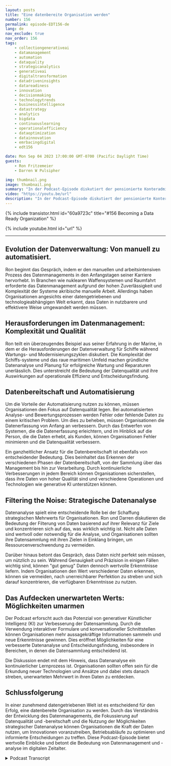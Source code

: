 ```yaml
---
layout: posts
title: "Eine datenbereite Organisation werden"
number: 156
permalink: episode-EDT156-de
lang: de
nav_exclude: true
nav_order: 156
tags:
    - collectiongenerativeai
    - datamanagement
    - automation
    - dataquality
    - strategicanalytics
    - generativeai
    - digitaltransformation
    - datadriveninsights
    - datareadiness
    - innovation
    - decisionmaking
    - technologytrends
    - businessintelligence
    - datastrategy
    - analytics
    - bigdata
    - continuouslearning
    - operationalefficiency
    - dataoptimization
    - datainnovation
    - emrbacingdigital
    - edt156

date: Mon Sep 04 2023 17:00:00 GMT-0700 (Pacific Daylight Time)
guests:
    - Ron Fritzemeier
    - Darren W Pulsipher

img: thumbnail.png
image: thumbnail.png
summary: "In der Podcast-Episode diskutiert der pensionierte Konteradmiral Ron Fritzmeier mit Gastgeber Darren Pulsipher die Bedeutung des Datenmanagements im Kontext der generativen künstlichen Intelligenz (KI). Mit einem Hintergrund in Elektrotechnik und umfangreicher Erfahrung in den Bereichen Cyber und Cybersicherheit liefert Ron wertvolle Einblicke in das sich entwickelnde Feld des Datenmanagements und seine entscheidende Rolle für den Erfolg von Organisationen im digitalen Zeitalter."
video: "https://youtu.be/url"
description: "In der Podcast-Episode diskutiert der pensionierte Konteradmiral Ron Fritzmeier mit Gastgeber Darren Pulsipher die Bedeutung des Datenmanagements im Kontext der generativen künstlichen Intelligenz (KI). Mit einem Hintergrund in Elektrotechnik und umfangreicher Erfahrung in den Bereichen Cyber und Cybersicherheit liefert Ron wertvolle Einblicke in das sich entwickelnde Feld des Datenmanagements und seine entscheidende Rolle für den Erfolg von Organisationen im digitalen Zeitalter."
---
```


<div>
{% include transistor.html id="60a9723c" title="#156 Becoming a Data Ready Organization" %}

{% include youtube.html id="url" %}
</div>

---

## Evolution der Datenverwaltung: Von manuell zu automatisiert.

Ron beginnt das Gespräch, indem er den manuellen und arbeitsintensiven Prozess des Datenmanagements in den Anfangstagen seiner Karriere hervorhebt. In Branchen wie nuklearen Waffensystemen und Raumfahrt erforderte das Datenmanagement aufgrund der hohen Zuverlässigkeit und Komplexität der Systeme akribische manuelle Arbeit. Allerdings haben Organisationen angesichts einer datengetriebenen und technologieabhängigen Welt erkannt, dass Daten in nutzbarere und effektivere Weise umgewandelt werden müssen.

## Herausforderungen im Datenmanagement: Komplexität und Qualität

Ron teilt ein überzeugendes Beispiel aus seiner Erfahrung in der Marine, in dem er die Herausforderungen der Datenverwaltung für Schiffe während Wartungs- und Modernisierungszyklen diskutiert. Die Komplexität der Schiffs-systeme und das raue maritimen Umfeld machen gründliche Datenanalyse und Planung für erfolgreiche Wartung und Reparaturen unerlässlich. Dies unterstreicht die Bedeutung der Datenqualität und ihre Auswirkungen auf operationale Effizienz und Entscheidungsfindung.

## Datenbereitschaft und Automatisierung

Um die Vorteile der Automatisierung nutzen zu können, müssen Organisationen den Fokus auf Datenqualität legen. Bei automatisierten Analyse- und Bewertungsprozessen werden Fehler oder fehlende Daten zu einem kritischen Problem. Um dies zu beheben, müssen Organisationen die Datenerfassung von Anfang an verbessern. Durch das Entwerfen von Systemen, die die Datenerfassung erleichtern, und im Hinblick auf die Person, die die Daten erhebt, als Kunden, können Organisationen Fehler minimieren und die Datenqualität verbessern.

Ein ganzheitlicher Ansatz für die Datenbereitschaft ist ebenfalls von entscheidender Bedeutung. Dies beinhaltet das Erkennen der verschiedenen Phasen der Datenbereitschaft, von der Sammlung über das Management bis hin zur Verarbeitung. Durch kontinuierliche Verbesserungen in jedem Bereich können Organisationen sicherstellen, dass ihre Daten von hoher Qualität sind und verschiedene Operationen und Technologien wie generative KI unterstützen können.

## Filtering the Noise: Strategische Datenanalyse

Datenanalyse spielt eine entscheidende Rolle bei der Schaffung strategischen Mehrwerts für Organisationen. Ron und Darren diskutieren die Bedeutung der Filterung von Daten basierend auf ihrer Relevanz für Ziele und konzentrieren sich auf das, was wirklich wichtig ist. Nicht alle Daten sind wertvoll oder notwendig für die Analyse, und Organisationen sollten ihre Datensammlung mit ihren Zielen in Einklang bringen, um Ressourcenverschwendung zu vermeiden.

Darüber hinaus betont das Gespräch, dass Daten nicht perfekt sein müssen, um nützlich zu sein. Während Genauigkeit und Präzision in einigen Fällen wichtig sind, können "gut genug" Daten dennoch wertvolle Erkenntnisse liefern. Indem Organisationen den Wert verschiedener Daten erkennen, können sie vermeiden, nach unerreichbarer Perfektion zu streben und sich darauf konzentrieren, die verfügbaren Erkenntnisse zu nutzen.

## Das Aufdecken unerwarteten Werts: Möglichkeiten umarmen

Der Podcast erforscht auch das Potenzial von generativer Künstlicher Intelligenz (KI) zur Verbesserung der Datensammlung. Durch die Verwendung interaktiver Formulare und konversationeller Schnittstellen können Organisationen mehr aussagekräftige Informationen sammeln und neue Erkenntnisse gewinnen. Dies eröffnet Möglichkeiten für eine verbesserte Datenanalyse und Entscheidungsfindung, insbesondere in Bereichen, in denen die Datensammlung entscheidend ist.

Die Diskussion endet mit dem Hinweis, dass Datenanalyse ein kontinuierlicher Lernprozess ist. Organisationen sollten offen sein für die Erkundung neuer Technologien und Ansätze und dabei stets danach streben, unerwarteten Mehrwert in ihren Daten zu entdecken.

## Schlussfolgerung

In einer zunehmend datengetriebenen Welt ist es entscheidend für den Erfolg, eine datenbereite Organisation zu werden. Durch das Verständnis der Entwicklung des Datenmanagements, die Fokussierung auf Datenqualität und -bereitschaft und die Nutzung der Möglichkeiten strategischer Datenanalyse können Organisationen die Kraft der Daten nutzen, um Innovationen voranzutreiben, Betriebsabläufe zu optimieren und informierte Entscheidungen zu treffen. Diese Podcast-Episode bietet wertvolle Einblicke und betont die Bedeutung von Datenmanagement und -analyse im digitalen Zeitalter.



<details>
<summary> Podcast Transcript </summary>

<p></p>

</details>
